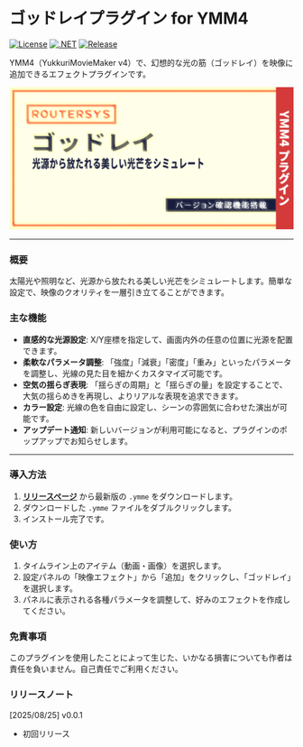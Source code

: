 # ゴッドレイプラグイン for YMM4

[![License](https://img.shields.io/badge/license-MIT-blue.svg)](LICENSE)
[![.NET](https://img.shields.io/badge/.NET-9.0-purple.svg)](#)
[![Release](https://img.shields.io/github/v/release/routersys/YMM4-GodRay.svg)](https://github.com/routersys/YMM4-GodRay/releases)

YMM4（YukkuriMovieMaker v4）で、幻想的な光の筋（ゴッドレイ）を映像に追加できるエフェクトプラグインです。

![image](https://github.com/routersys/YMM4-GodRay/blob/main/GodRay.png)

---

### 概要

太陽光や照明など、光源から放たれる美しい光芒をシミュレートします。簡単な設定で、映像のクオリティを一層引き立てることができます。

### 主な機能

- **直感的な光源設定**: X/Y座標を指定して、画面内外の任意の位置に光源を配置できます。
- **柔軟なパラメータ調整**: 「強度」「減衰」「密度」「重み」といったパラメータを調整し、光線の見た目を細かくカスタマイズ可能です。
- **空気の揺らぎ表現**: 「揺らぎの周期」と「揺らぎの量」を設定することで、大気の揺らめきを再現し、よりリアルな表現を追求できます。
- **カラー設定**: 光線の色を自由に設定し、シーンの雰囲気に合わせた演出が可能です。
- **アップデート通知**: 新しいバージョンが利用可能になると、プラグインのポップアップでお知らせします。

---

### 導入方法

1. **[リリースページ](https://github.com/routersys/YMM4-GodRay/releases)** から最新版の `.ymme` をダウンロードします。
2. ダウンロードした `.ymme` ファイルをダブルクリックします。
3. インストール完了です。

### 使い方
1. タイムライン上のアイテム（動画・画像）を選択します。
2. 設定パネルの「映像エフェクト」から「追加」をクリックし、「ゴッドレイ」を選択します。
3. パネルに表示される各種パラメータを調整して、好みのエフェクトを作成してください。

### 免責事項

このプラグインを使用したことによって生じた、いかなる損害についても作者は責任を負いません。自己責任でご利用ください。

### リリースノート
[2025/08/25] v0.0.1
- 初回リリース
